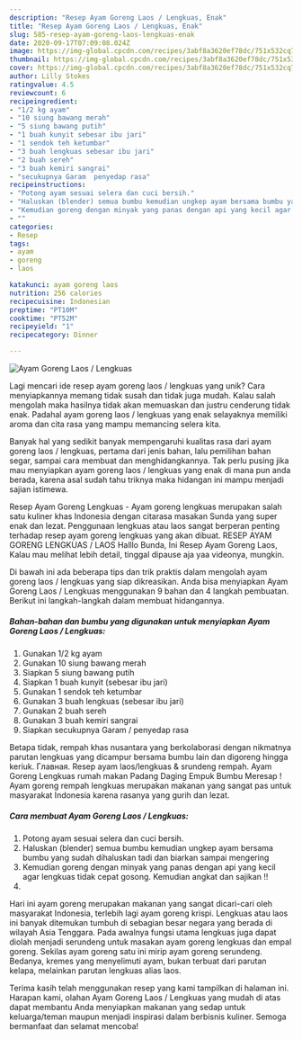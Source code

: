 ```yaml
---
description: "Resep Ayam Goreng Laos / Lengkuas, Enak"
title: "Resep Ayam Goreng Laos / Lengkuas, Enak"
slug: 585-resep-ayam-goreng-laos-lengkuas-enak
date: 2020-09-17T07:09:08.024Z
image: https://img-global.cpcdn.com/recipes/3abf8a3620ef78dc/751x532cq70/ayam-goreng-laos-lengkuas-foto-resep-utama.jpg
thumbnail: https://img-global.cpcdn.com/recipes/3abf8a3620ef78dc/751x532cq70/ayam-goreng-laos-lengkuas-foto-resep-utama.jpg
cover: https://img-global.cpcdn.com/recipes/3abf8a3620ef78dc/751x532cq70/ayam-goreng-laos-lengkuas-foto-resep-utama.jpg
author: Lilly Stokes
ratingvalue: 4.5
reviewcount: 6
recipeingredient:
- "1/2 kg ayam"
- "10 siung bawang merah"
- "5 siung bawang putih"
- "1 buah kunyit sebesar ibu jari"
- "1 sendok teh ketumbar"
- "3 buah lengkuas sebesar ibu jari"
- "2 buah sereh"
- "3 buah kemiri sangrai"
- "secukupnya Garam  penyedap rasa"
recipeinstructions:
- "Potong ayam sesuai selera dan cuci bersih."
- "Haluskan (blender) semua bumbu kemudian ungkep ayam bersama bumbu yang sudah dihaluskan tadi dan biarkan sampai mengering"
- "Kemudian goreng dengan minyak yang panas dengan api yang kecil agar lengkuas tidak cepat gosong. Kemudian angkat dan sajikan !!"
- ""
categories:
- Resep
tags:
- ayam
- goreng
- laos

katakunci: ayam goreng laos 
nutrition: 256 calories
recipecuisine: Indonesian
preptime: "PT10M"
cooktime: "PT52M"
recipeyield: "1"
recipecategory: Dinner

---
```



![Ayam Goreng Laos / Lengkuas](https://img-global.cpcdn.com/recipes/3abf8a3620ef78dc/751x532cq70/ayam-goreng-laos-lengkuas-foto-resep-utama.jpg)

Lagi mencari ide resep ayam goreng laos / lengkuas yang unik? Cara menyiapkannya memang tidak susah dan tidak juga mudah. Kalau salah mengolah maka hasilnya tidak akan memuaskan dan justru cenderung tidak enak. Padahal ayam goreng laos / lengkuas yang enak selayaknya memiliki aroma dan cita rasa yang mampu memancing selera kita.

Banyak hal yang sedikit banyak mempengaruhi kualitas rasa dari ayam goreng laos / lengkuas, pertama dari jenis bahan, lalu pemilihan bahan segar, sampai cara membuat dan menghidangkannya. Tak perlu pusing jika mau menyiapkan ayam goreng laos / lengkuas yang enak di mana pun anda berada, karena asal sudah tahu triknya maka hidangan ini mampu menjadi sajian istimewa.

Resep Ayam Goreng Lengkuas - Ayam goreng lengkuas merupakan salah satu kuliner khas Indonesia dengan citarasa masakan Sunda yang super enak dan lezat. Penggunaan lengkuas atau laos sangat berperan penting terhadap resep ayam goreng lengkuas yang akan dibuat. RESEP AYAM GORENG LENGKUAS / LAOS Halllo Bunda, Ini Resep Ayam Goreng Laos, Kalau mau melihat lebih detail, tinggal dipause aja yaa videonya, mungkin.


Di bawah ini ada beberapa tips dan trik praktis dalam mengolah ayam goreng laos / lengkuas yang siap dikreasikan. Anda bisa menyiapkan Ayam Goreng Laos / Lengkuas menggunakan 9 bahan dan 4 langkah pembuatan. Berikut ini langkah-langkah dalam membuat hidangannya.

<!--inarticleads1-->

##### Bahan-bahan dan bumbu yang digunakan untuk menyiapkan Ayam Goreng Laos / Lengkuas:

1. Gunakan 1/2 kg ayam
1. Gunakan 10 siung bawang merah
1. Siapkan 5 siung bawang putih
1. Siapkan 1 buah kunyit (sebesar ibu jari)
1. Gunakan 1 sendok teh ketumbar
1. Gunakan 3 buah lengkuas (sebesar ibu jari)
1. Gunakan 2 buah sereh
1. Gunakan 3 buah kemiri sangrai
1. Siapkan secukupnya Garam / penyedap rasa


Betapa tidak, rempah khas nusantara yang berkolaborasi dengan nikmatnya parutan lengkuas yang dicampur bersama bumbu lain dan digoreng hingga keriuk. Главная. Resep ayam laos/lengkuas &amp; srundeng rempah. Ayam Goreng Lengkuas rumah makan Padang Daging Empuk Bumbu Meresap ! Ayam goreng rempah lengkuas merupakan makanan yang sangat pas untuk masyarakat Indonesia karena rasanya yang gurih dan lezat. 

<!--inarticleads2-->

##### Cara membuat Ayam Goreng Laos / Lengkuas:

1. Potong ayam sesuai selera dan cuci bersih.
1. Haluskan (blender) semua bumbu kemudian ungkep ayam bersama bumbu yang sudah dihaluskan tadi dan biarkan sampai mengering
1. Kemudian goreng dengan minyak yang panas dengan api yang kecil agar lengkuas tidak cepat gosong. Kemudian angkat dan sajikan !!
1. 


Hari ini ayam goreng merupakan makanan yang sangat dicari-cari oleh masyarakat Indonesia, terlebih lagi ayam goreng krispi. Lengkuas atau laos ini banyak ditemukan tumbuh di sebagian besar negara yang berada di wilayah Asia Tenggara. Pada awalnya fungsi utama lengkuas juga dapat diolah menjadi serundeng untuk masakan ayam goreng lengkuas dan empal goreng. Sekilas ayam goreng satu ini mirip ayam goreng serundeng. Bedanya, kremes yang menyelimuti ayam, bukan terbuat dari parutan kelapa, melainkan parutan lengkuas alias laos. 

Terima kasih telah menggunakan resep yang kami tampilkan di halaman ini. Harapan kami, olahan Ayam Goreng Laos / Lengkuas yang mudah di atas dapat membantu Anda menyiapkan makanan yang sedap untuk keluarga/teman maupun menjadi inspirasi dalam berbisnis kuliner. Semoga bermanfaat dan selamat mencoba!
